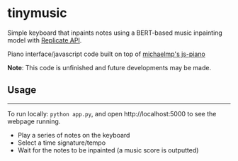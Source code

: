 tinymusic 
========
Simple keyboard that inpaints notes using a 
BERT-based music inpainting model with [Replicate API](https://replicate.com/andreasjansson/music-inpainting-bert). 

Piano interface/javascript code built on top of 
[michaelmp's js-piano](https://github.com/michaelmp/js-piano)

**Note**: This code is unfinished and future developments may be made.

## Usage
----

To run locally: ```python app.py```, and open http://localhost:5000 to see the webpage running. 


- Play a series of notes on the keyboard
- Select a time signature/tempo
- Wait for the notes to be inpainted (a music score is outputted)

